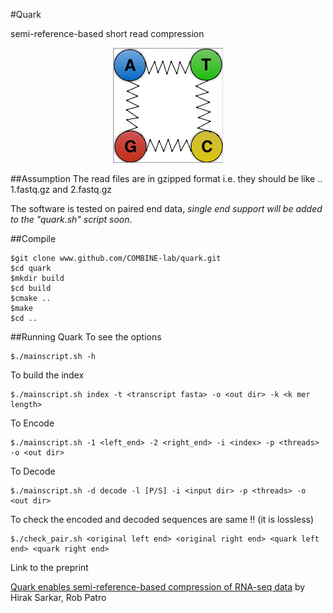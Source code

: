 #Quark 

semi-reference-based short read compression

<p align="center">
<img src="qimage.001.png">
</p>


##Assumption
The read files are in gzipped format i.e. they should be like .. 1.fastq.gz and 2.fastq.gz

The software is tested on paired end data, *single end support will be added to the "quark.sh" script soon*.


##Compile
```{r, engine='bash', encode and decode}
$git clone www.github.com/COMBINE-lab/quark.git
$cd quark
$mkdir build
$cd build
$cmake ..
$make
$cd ..
```

##Running Quark
To see the options

```{r, engine='bash', encode and decode}
$./mainscript.sh -h

```

To build the index


```{r, engine='bash', encode and decode}
$./mainscript.sh index -t <transcript fasta> -o <out dir> -k <k mer length>

```

To Encode

```{r, engine='bash', encode and decode}
$./mainscript.sh -1 <left_end> -2 <right_end> -i <index> -p <threads> -o <out dir>

```

To Decode

```{r, engine='bash', encode and decode}
$./mainscript.sh -d decode -l [P/S] -i <input dir> -p <threads> -o <out dir>

```

To check the encoded and decoded sequences are same !! (it is lossless) 


```{r, engine='bash', encode and decode}
$./check_pair.sh <original left end> <original right end> <quark left end> <quark right end>

```
Link to the preprint

[Quark enables semi-reference-based compression of RNA-seq data](http://dx.doi.org/10.1101/085878) by Hirak Sarkar, Rob Patro

